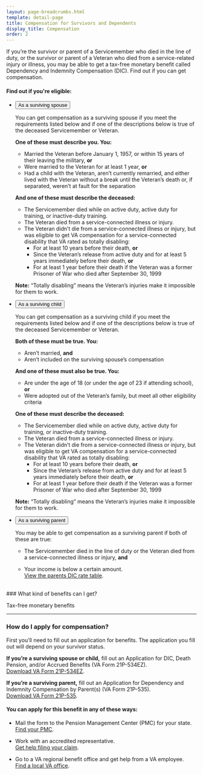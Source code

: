 ```yaml
---
layout: page-breadcrumbs.html
template: detail-page
title: Compensation for Survivors and Dependents
display_title: Compensation
order: 2
---
```


<div class="va-introtext">

If you’re the survivor or parent of a Servicemember who died in the line of duty, or the survivor or parent of a Veteran who died from a service-related injury or illness, you may be able to get a tax-free monetary benefit called Dependency and Indemnity Compensation (DIC). Find out if you can get compensation. 

</div>

#### Find out if you're eligible:

<div class="usa-accordion">
<ul class="usa-unstyled-list">
<li>
<button class="usa-button-unstyled usa-accordion-button" aria-controls="VA-burials-survivor-spouse">As a surviving spouse</button>
<div id="VA-burials-survivor-spouse" class="usa-accordion-content">

You can get compensation as a surviving spouse if you meet the requirements listed below and if one of the descriptions below is true of the deceased Servicemember or Veteran.

**One of these must describe you. You:**
- Married the Veteran before January 1, 1957, or within 15 years of their leaving the military, **or**
- Were married to the Veteran for at least 1 year, **or**
- Had a child with the Veteran, aren’t currently remarried, and either lived with the Veteran without a break until the Veteran’s death or, if separated, weren’t at fault for the separation

**And one of these must describe the deceased:**
- The Servicemember died while on active duty, active duty for training, or inactive-duty training.
- The Veteran died from a service-connected illness or injury.
- The Veteran didn’t die from a service-connected illness or injury, but was eligible to get VA compensation for a service-connected disability that VA rated as totally disabling: 
  - For at least 10 years before their death, **or**
  - Since the Veteran’s release from active duty and for at least 5 years immediately before their death, **or**
  - For at least 1 year before their death if the Veteran was a former Prisoner of War who died after September 30, 1999

**Note:** “Totally disabling” means the Veteran’s injuries make it impossible for them to work.

</div>
</li>
<li>
<button class="usa-button-unstyled usa-accordion-button" aria-controls="VA-burials-survivor-child">As a surviving child</button>
<div id="VA-burials-survivor-child" class="usa-accordion-content">

You can get compensation as a surviving child if you meet the requirements listed below and if one of the descriptions below is true of the deceased Servicemember or Veteran.

**Both of these must be true. You:**
- Aren’t married, **and**
- Aren’t included on the surviving spouse’s compensation

**And one of these must also be true. You:**
- Are under the age of 18 (or under the age of 23 if attending school), **or**
- Were adopted out of the Veteran’s family, but meet all other eligibility criteria

**One of these must describe the deceased:**
- The Servicemember died while on active duty, active duty for training, or inactive-duty training.
- The Veteran died from a service-connected illness or injury.
- The Veteran didn’t die from a service-connected illness or injury, but was eligible to get VA compensation for a service-connected disability that VA rated as totally disabling: 
  - For at least 10 years before their death, **or**
  - Since the Veteran’s release from active duty and for at least 5 years immediately before their death, **or**
  - For at least 1 year before their death if the Veteran was a former Prisoner of War who died after September 30, 1999

**Note:** “Totally disabling” means the Veteran’s injuries make it impossible for them to work.

</li>
<li>
<button class="usa-button-unstyled usa-accordion-button" aria-controls="VA-burials-survivor-parent">As a surviving parent</button>
<div id="VA-burials-survivor-parent" class="usa-accordion-content">
  
  You may be able to get compensation as a surviving parent if both of these are true: 
- The Servicemember died in the line of duty or the Veteran died from a service-connected illness or injury, **and**
- Your income is below a certain amount. <br>
[View the parents DIC rate table]( https://benefits.va.gov/Pension/current_rates_Parents_DIC_pen.asp). 

   </div>
  </div>
  </li>
 </ul>

<br>
### What kind of benefits can I get?

Tax-free monetary benefits

-------------------------------------

### How do I apply for compensation?

First you’ll need to fill out an application for benefits. The application you fill out will depend on your survivor status.

**If you’re a surviving spouse or child,** fill out an Application for DIC, Death Pension, and/or Accrued Benefits (VA Form 21P-534EZ). <br>
[Download VA Form 21P-534EZ](https://www.vba.va.gov/pubs/forms/VBA-21P-534EZ-ARE.pdf). 

**If you’re a surviving parent,** fill out an Application for Dependency and Indemnity Compensation by Parent(s) (VA Form 21P-535). <br>
[Download VA Form 21P-535](https://www.vba.va.gov/pubs/forms/VBA-21P-535-ARE.pdf).

#### You can apply for this benefit in any of these ways:

- Mail the form to the Pension Management Center (PMC) for your state. <br>
[Find your PMC](/pension/pension-management-center/).

- Work with an accredited representative. <br>
[Get help filing your claim](/disability-benefits/apply/help/index.html).

- Go to a VA regional benefit office and get help from a VA employee. <br>
[Find a local VA office](/facilities/).


<script type="text/javascript" src="/js/vendor/uswds.min.js"></script>
